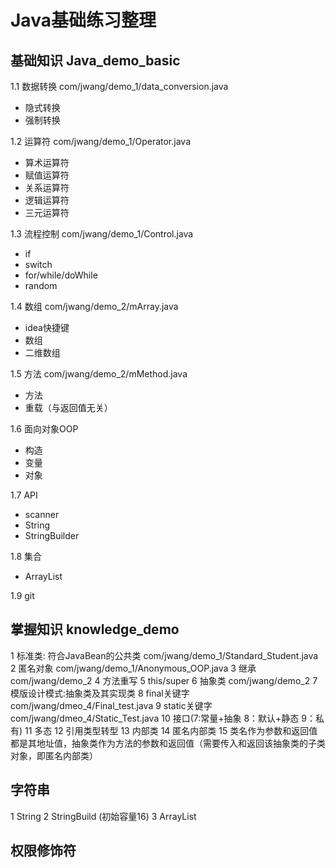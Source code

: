 # Java基础练习整理

## 基础知识 Java_demo_basic

1.1 数据转换 com/jwang/demo_1/data_conversion.java

* 隐式转换 
* 强制转换
    
1.2 运算符 com/jwang/demo_1/Operator.java

* 算术运算符
* 赋值运算符
* 关系运算符
* 逻辑运算符
* 三元运算符
    
1.3 流程控制 com/jwang/demo_1/Control.java

* if
* switch
* for/while/doWhile
* random
    
1.4 数组 com/jwang/demo_2/mArray.java

* idea快捷键 
* 数组
* 二维数组

1.5 方法 com/jwang/demo_2/mMethod.java

* 方法
* 重载（与返回值无关）

1.6 面向对象OOP

* 构造
* 变量
* 对象

1.7 API

* scanner
* String
* StringBuilder

1.8 集合

* ArrayList

1.9 git

## 掌握知识  knowledge_demo

1 标准类: 符合JavaBean的公共类 com/jwang/demo_1/Standard_Student.java
2 匿名对象 com/jwang/demo_1/Anonymous_OOP.java
3 继承 com/jwang/demo_2
4 方法重写 
5 this/super 
6 抽象类 com/jwang/demo_2
7 模版设计模式:抽象类及其实现类
8 final关键字 com/jwang/dmeo_4/Final_test.java
9 static关键字 com/jwang/dmeo_4/Static_Test.java
10 接口(7:常量+抽象 8：默认+静态 9：私有)
11 多态
12 引用类型转型
13 内部类
14 匿名内部类
15 类名作为参数和返回值都是其地址值，抽象类作为方法的参数和返回值（需要传入和返回该抽象类的子类对象，即匿名内部类）

## 字符串

1 String
2 StringBuild (初始容量16)
3 ArrayList

## 权限修饰符







    